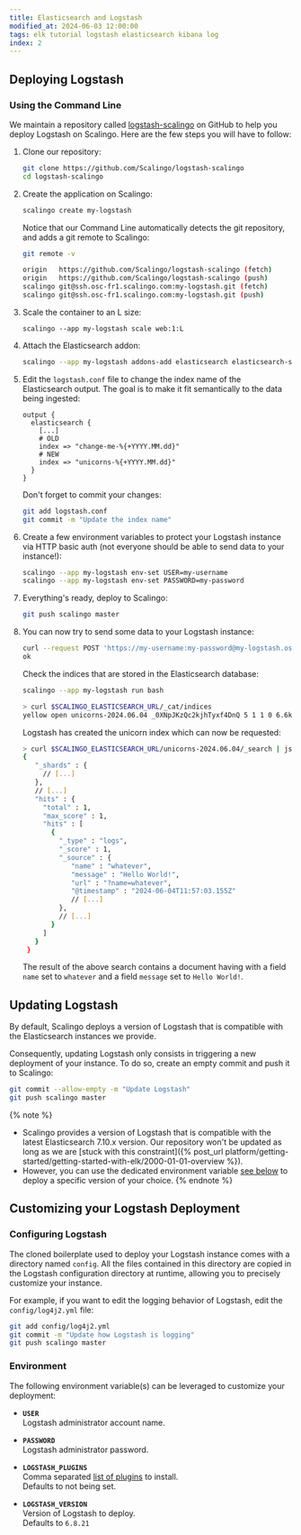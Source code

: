 ```yaml
---
title: Elasticsearch and Logstash
modified_at: 2024-06-03 12:00:00
tags: elk tutorial logstash elasticsearch kibana log
index: 2
---
```


## Deploying Logstash

### Using the Command Line

We maintain a repository called [logstash-scalingo](https://github.com/Scalingo/logstash-scalingo)
on GitHub to help you deploy Logstash on Scalingo. Here are the few steps you
will have to follow:

1. Clone our repository:

   ```bash
   git clone https://github.com/Scalingo/logstash-scalingo
   cd logstash-scalingo
   ```

2. Create the application on Scalingo:

   ```bash
   scalingo create my-logstash
   ```

   Notice that our Command Line automatically detects the git repository, and
   adds a git remote to Scalingo:

   ```bash
   git remote -v

   origin   https://github.com/Scalingo/logstash-scalingo (fetch)
   origin   https://github.com/Scalingo/logstash-scalingo (push)
   scalingo git@ssh.osc-fr1.scalingo.com:my-logstash.git (fetch)
   scalingo git@ssh.osc-fr1.scalingo.com:my-logstash.git (push)
   ```

3. Scale the container to an L size:

   ```
   scalingo --app my-logstash scale web:1:L
   ```

4. Attach the Elasticsearch addon:

   ```bash
   scalingo --app my-logstash addons-add elasticsearch elasticsearch-sandbox
   ```

5. Edit the `logstash.conf` file to change the index name of the Elasticsearch
   output. The goal is to make it fit semantically to the data being ingested:

   ```
   output {
     elasticsearch {
       [...]
       # OLD
       index => "change-me-%{+YYYY.MM.dd}"
       # NEW
       index => "unicorns-%{+YYYY.MM.dd}"
     }
   }
   ```

   Don't forget to commit your changes:

   ```bash
   git add logstash.conf
   git commit -m "Update the index name"
   ```

6. Create a few environment variables to protect your Logstash instance via 
   HTTP basic auth (not everyone should be able to send data to your instance!):

   ```bash
   scalingo --app my-logstash env-set USER=my-username
   scalingo --app my-logstash env-set PASSWORD=my-password
   ```

7. Everything's ready, deploy to Scalingo:

   ```bash
   git push scalingo master
   ```

8. You can now try to send some data to your Logstash instance:

   ```bash
   curl --request POST 'https://my-username:my-password@my-logstash.osc-fr1.scalingo.io?name=whatever' --data 'Hello World!'
   ok
   ```

   Check the indices that are stored in the Elasticsearch database:

   ```bash
   scalingo --app my-logstash run bash

   > curl $SCALINGO_ELASTICSEARCH_URL/_cat/indices
   yellow open unicorns-2024.06.04 _0XNpJKzQc2kjhTyxf4DnQ 5 1 1 0 6.6kb 6.6kb
   ```

   Logstash has created the unicorn index which can now be requested:

   ```bash
   > curl $SCALINGO_ELASTICSEARCH_URL/unicorns-2024.06.04/_search | json_pp
   {
      "_shards" : {
        // [...]
      },
      // [...]
      "hits" : {
        "total" : 1,
        "max_score" : 1,
        "hits" : [
          {
            "_type" : "logs",
            "_score" : 1,
            "_source" : {
               "name" : "whatever",
               "message" : "Hello World!",
               "url" : "?name=whatever",
               "@timestamp" : "2024-06-04T11:57:03.155Z"
               // [...]
            },
            // [...]
          }
        ]
      }
    }
    ```

   The result of the above search contains a document having with a field
   `name` set to `whatever` and a field `message` set to `Hello World!`.

## Updating Logstash

By default, Scalingo deploys a version of Logstash that is compatible with the
Elasticsearch instances we provide.

Consequently, updating Logstash only consists in triggering a new deployment of
your instance. To do so, create an empty commit and push it to Scalingo:

```bash
git commit --allow-empty -m "Update Logstash"
git push scalingo master
```

{% note %}
* Scalingo provides a version of Logstash that is compatible with the latest
  Elasticsearch 7.10.x version. Our repository won't be updated as long as we
  are [stuck with this constraint]({% post_url platform/getting-started/getting-started-with-elk/2000-01-01-overview %}).
* However, you can use the dedicated environment variable [see below](#environment)
  to deploy a specific version of your choice.
{% endnote %}


## Customizing your Logstash Deployment

### Configuring Logstash

The cloned boilerplate used to deploy your Logstash instance comes with a
directory named `config`. All the files contained in this directory are copied
in the Logstash configuration directory at runtime, allowing you to precisely
customize your instance.

For example, if you want to edit the logging behavior of Logstash, edit the
`config/log4j2.yml` file:

```bash
git add config/log4j2.yml
git commit -m "Update how Logstash is logging"
git push scalingo master
```

### Environment

The following environment variable(s) can be leveraged to customize your
deployment:

- **`USER`**\
  Logstash administrator account name.

- **`PASSWORD`**\
  Logstash administrator password.

- **`LOGSTASH_PLUGINS`**\
  Comma separated [list of plugins](https://github.com/logstash-plugins) to
  install.\
  Defaults to not being set.

- **`LOGSTASH_VERSION`**\
  Version of Logstash to deploy.\
  Defaults to `6.8.21`
